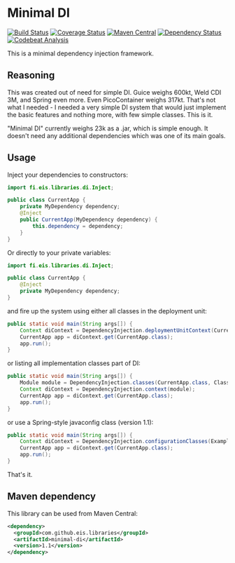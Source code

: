 Minimal DI
==========

[![Build Status](http://img.shields.io/travis/eis/minimal-di/master.svg)](https://travis-ci.org/eis/minimal-di)
[![Coverage Status](http://img.shields.io/coveralls/eis/minimal-di/master.svg)](https://coveralls.io/github/eis/minimal-di?branch=master)
[![Maven Central](https://maven-badges.herokuapp.com/maven-central/com.github.eis.libraries/minimal-di/badge.svg)](https://maven-badges.herokuapp.com/maven-central/com.github.eis.libraries/minimal-di/)
[![Dependency Status](https://www.versioneye.com/java/com.github.eis.libraries:minimal-di/badge.svg?style=flat)](https://www.versioneye.com/java/com.github.eis.libraries:minimal-di/)
[![Codebeat Analysis](https://codebeat.co/badges/8e124ee5-7860-4551-b13f-64a2d109222c)](https://codebeat.co/projects/github-com-eis-minimal-di)

This is a minimal dependency injection framework.

Reasoning
---------

This was created out of need for simple DI. Guice weighs 600kt, Weld
CDI 3M, and Spring even more. Even PicoContainer weighs 317kt.
That's not what I needed - I needed a very simple DI system
that would just implement the basic features and nothing more, with
few simple classes. This is it.

"Minimal DI" currently weighs 23k as a .jar, which is simple enough.
It doesn't need any additional dependencies which was one of
its main goals.

Usage
-----

Inject your dependencies to constructors:

```java
import fi.eis.libraries.di.Inject;

public class CurrentApp {
    private MyDependency dependency;
    @Inject
    public CurrentApp(MyDependency dependency) {
        this.dependency = dependency;
    }
}
```

Or directly to your private variables:

```java
import fi.eis.libraries.di.Inject;

public class CurrentApp {
    @Inject
    private MyDependency dependency;
}
```

and fire up the system using either all classes in the deployment unit:

```java
public static void main(String args[]) {
    Context diContext = DependencyInjection.deploymentUnitContext(CurrentApp.class);
    CurrentApp app = diContext.get(CurrentApp.class);
    app.run();
}
```

or listing all implementation classes part of DI:

```java
public static void main(String args[]) {
    Module module = DependencyInjection.classes(CurrentApp.class, ClassImplementingDependency.class);
    Context diContext = DependencyInjection.context(module);
    CurrentApp app = diContext.get(CurrentApp.class);
    app.run();
}
```

or use a Spring-style javaconfig class (version 1.1):

```java
public static void main(String args[]) {
    Context diContext = DependencyInjection.configurationClasses(ExampleJavaConfig.class);
    CurrentApp app = diContext.get(CurrentApp.class);
    app.run();
}
```

That's it.

Maven dependency
----------------

This library can be used from Maven Central:

```xml
<dependency>
  <groupId>com.github.eis.libraries</groupId>
  <artifactId>minimal-di</artifactId>
  <version>1.1</version>
</dependency>
```
